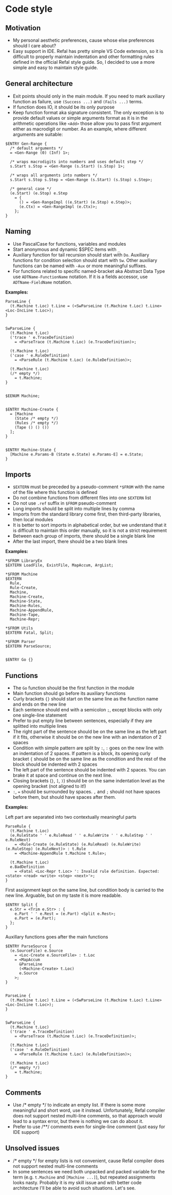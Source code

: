 ﻿# Code style

## Motivation

- My personal aesthetic preferences, cause whose else preferences should I care about?
- Easy support in IDE. Refal has pretty simple VS Code extension, so it is difficult to properly maintain indentation and other formatting rules defined in the official Refal style guide. So, I decided to use a more simple and easy to maintain style guide.

## General architecture

- Exit points should only in the main module. If you need to mark auxiliary function as failure, use `(Success ...)` and `(Fails ...)` terms.
- If function does IO, it should be its only purpose
- Keep function format aka signature consistent. The only exception is to provide default values or simple arguments format as it is in the arithmetic operations like `<Add>` those allow you to pass first argument either as macrodigit or number. As an example, where different arguments are suitable:
```refal
$ENTRY Gen-Range {
  /* default arguments */
  = <Gen-Range (0) (Inf) 1>;

  /* wraps macrodigits into numbers and uses default step */
  s.Start s.Stop = <Gen-Range (s.Start) (s.Stop) 1>;

  /* wraps all arguments into numbers */
  s.Start s.Stop s.Step = <Gen-Range (s.Start) (s.Stop) s.Step>;

  /* general case */
  (e.Start) (e.Stop) e.Step
    = {
      () = <Gen-RangeImpl ((e.Start) (e.Stop) e.Step)>;
      (e.Ctx) = <Gen-RangeImpl (e.Ctx)>;
    };
}
```

## Naming

- Use PascalCase for functions, variables and modules
- Start anonymous and dynamic $SPEC items with `_`
- Auxiliary function for tail recursion should start with `Do`. Auxiliary functions for condition selection should start with `Sw`. Other auxiliary functions can be named with `-Aux` or more meaningful suffixes.
- For functions related to specific named-bracket aka Abstract Data Type use `ADTName-FunctionName` notation. If it is a fields accessor, use `ADTName-FieldName` notation.


**Examples:**
```refal
ParseLine {
  (t.Machine t.Loc) t.Line = (<SwParseLine (t.Machine t.Loc) t.Line> <Loc-IncLine t.Loc>);
}


SwParseLine {
  (t.Machine t.Loc)
  ('trace ' e.TraceDefinition)
    = <ParseTrace (t.Machine t.Loc) (e.TraceDefinition)>;

  (t.Machine t.Loc)
  ('case ' e.RuleDefinition)
    = <ParseRule (t.Machine t.Loc) (e.RuleDefinition)>;

  (t.Machine t.Loc)
  (/* empty */)
    = t.Machine;
}


$EENUM Machine;


$ENTRY Machine-Create {
  = [Machine
    (State /* empty */)
    (Rules /* empty */)
    (Tape () () ())
  ];
}


$ENTRY Machine-State {
  [Machine e.Params-B (State e.State) e.Params-E] = e.State;
}
```

## Imports

- `$EXTERN` must be preceded by a pseudo-comment `*$FROM` with the name of the file where this function is defined
- Do not combine functions from different files into one `$EXTERN` list
- Do not use `.ref` suffix in `$FROM` pseudo-comment
- Long imports should be split into multiple lines by comma
- Imports from the standard library come first, then third-party libraries, then local modules
- It is better to sort imports in alphabetical order, but we understand that it is difficult to maintain this order manually, so it is not a strict requirement
- Between each group of imports, there should be a single blank line
- After the last import, there should be a two blank lines

**Examples:**
```refal
*$FROM LibraryEx
$EXTERN LoadFile, ExistFile, MapAccum, ArgList;

*$FROM Machine
$EXTERN
  Rule,
  Rule-Create,
  Machine,
  Machine-Create,
  Machine-State,
  Machine-Rules,
  Machine-AppendRule,
  Machine-Tape,
  Machine-Repr;

*$FROM Utils
$EXTERN Fatal, Split;

*$FROM Parser
$EXTERN ParseSource;


$ENTRY Go {}
```

## Functions

- The `Go` function should be the first function in the module
- Main function should go before its auxiliary functions
- Curly brackets `{}` should start on the same line as the function name and ends on the new line
- Each sentence should end with a semicolon `;`, except blocks with only one single-line statement
- Prefer to put empty line between sentences, especially if they are splitted into multiple lines
- The right part of the sentence should be on the same line as the left part if it fits, otherwise it should be on the new line with an indentation of 2 spaces
- Condition with simple pattern are split by `:`, `:` goes on the new line with an indentation of 2 spaces. If pattern is a block, its opening curly bracket `{` should be on the same line as the condition and the rest of the block should be indented with 2 spaces
- The left part of the sentence should be indented with 2 spaces. You can brake it at space and continue on the next line.
- Closing brackets (`}`, `]`, `)`) should be on the same indentation level as the opening bracket (not aligned to it!)
- `:`, `=` should be surrounded by spaces. `,` and `;` should not have spaces before them, but should have spaces after them.

**Examples:**

Left part are separated into two contextually meaningful parts

```refal
ParseRule {
  (t.Machine t.Loc)
  (e.RuleState ' ' e.RuleRead ' ' e.RuleWrite ' ' e.RuleStep ' ' e.RuleNext)
    = <Rule-Create (e.RuleState) (e.RuleRead) (e.RuleWrite) (e.RuleStep) (e.RuleNext)> : t.Rule
    = <Machine-AppendRule t.Machine t.Rule>;

  (t.Machine t.Loc)
  e.BadDefinition
    = <Fatal <Loc-Repr t.Loc> ': Invalid rule definition. Expected: <state> <read> <write> <step> <next>'>;
}
```

First assignment kept on the same line, but condition body is carried to the new line.
Arguable, but on my taste it is more readable.
```refal
$ENTRY Split {
  e.Str = <Trim e.Str> : {
    e.Part ' ' e.Rest = (e.Part) <Split e.Rest>;
    e.Part = (e.Part);
  };
}
```

Auxillary functions goes after the main functions

```refal
$ENTRY ParseSource {
  (e.SourceFile) e.Source
    = <Loc-Create e.SourceFile> : t.Loc
    = <MapAccum
      &ParseLine
      (<Machine-Create> t.Loc)
      e.Source
    >;
}


ParseLine {
  (t.Machine t.Loc) t.Line = (<SwParseLine (t.Machine t.Loc) t.Line> <Loc-IncLine t.Loc>);
}


SwParseLine {
  (t.Machine t.Loc)
  ('trace ' e.TraceDefinition)
    = <ParseTrace (t.Machine t.Loc) (e.TraceDefinition)>;

  (t.Machine t.Loc)
  ('case ' e.RuleDefinition)
    = <ParseRule (t.Machine t.Loc) (e.RuleDefinition)>;

  (t.Machine t.Loc)
  (/* empty */)
    = t.Machine;
}
```


## Comments

- Use /* empty */ to indicate an empty list. If there is some more meaningful and short word, use it instead. Unfortunately, Refal compiler does not support nested multi-line comments, so that approach would lead to a syntax error, but there is nothing we can do about it.
- Prefer to use /**/ comments even for single-line comment (just easy for IDE support)


## Unsolved issues

- /* empty */ for empty lists is not convenient, cause Refal compiler does not support nested multi-line comments
- In some sentences we need both unpacked and packed variable for the term (e.g. `t.Machine` and `[Machine ...]`), but repeated assignments looks nasty. Probably it is my skill issue and with better code architecture I'll be able to avoid such situations. Let's see.

